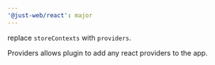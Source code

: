 ```yaml
---
'@just-web/react': major
---
```


replace `storeContexts` with `providers`.

Providers allows plugin to add any react providers to the app.
